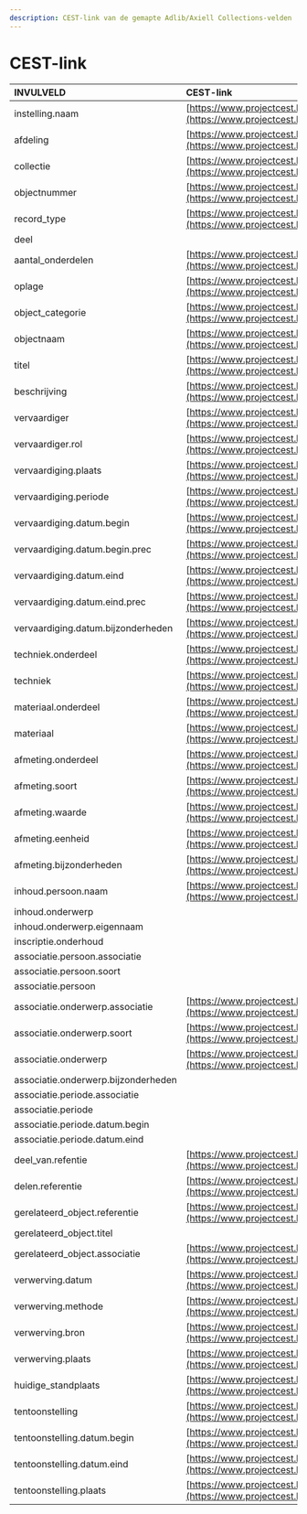 ```yaml
---
description: CEST-link van de gemapte Adlib/Axiell Collections-velden
---
```


# CEST-link

| INVULVELD | CEST-link |
| :--- | :--- |
| instelling.naam | [https://www.projectcest.be/wiki/Publicatie:Invulboek\_objecten/Veld/Naam\_bewaarinstelling](https://www.projectcest.be/wiki/Publicatie:Invulboek_objecten/Veld/Naam_bewaarinstelling) |
| afdeling | [https://www.projectcest.be/wiki/Publicatie:Invulboek\_objecten/Veld/Afdeling\_bewaarinstelling](https://www.projectcest.be/wiki/Publicatie:Invulboek_objecten/Veld/Afdeling_bewaarinstelling) |
| collectie | [https://www.projectcest.be/wiki/Publicatie:Invulboek\_objecten/Veld/Naam\_collectie](https://www.projectcest.be/wiki/Publicatie:Invulboek_objecten/Veld/Naam_collectie) |
| objectnummer | [https://www.projectcest.be/wiki/Publicatie:Invulboek\_objecten/Veld/Waarde\_objectnummer](https://www.projectcest.be/wiki/Publicatie:Invulboek_objecten/Veld/Waarde_objectnummer) |
| record\_type | [https://www.projectcest.be/wiki/Publicatie:Invulboek\_objecten/Veld/Term\_catalogiseringsniveau](https://www.projectcest.be/wiki/Publicatie:Invulboek_objecten/Veld/Term_catalogiseringsniveau) |
| deel |  |
| aantal\_onderdelen | [https://www.projectcest.be/wiki/Publicatie:Invulboek\_objecten/Veld/Aantal\_onderdelen](https://www.projectcest.be/wiki/Publicatie:Invulboek_objecten/Veld/Aantal_onderdelen) |
| oplage | [https://www.projectcest.be/wiki/Publicatie:Invulboek\_objecten/Veld/Oplagenummer](https://www.projectcest.be/wiki/Publicatie:Invulboek_objecten/Veld/Oplagenummer) |
| object\_categorie | [https://www.projectcest.be/wiki/Publicatie:Invulboek\_objecten/Veld/Term\_objectcategorie](https://www.projectcest.be/wiki/Publicatie:Invulboek_objecten/Veld/Term_objectcategorie) |
| objectnaam | [https://www.projectcest.be/wiki/Publicatie:Invulboek\_objecten/Veld/Term\_objectnaam](https://www.projectcest.be/wiki/Publicatie:Invulboek_objecten/Veld/Term_objectnaam) |
| titel | [https://www.projectcest.be/wiki/Publicatie:Invulboek\_objecten/Veld/Titel](https://www.projectcest.be/wiki/Publicatie:Invulboek_objecten/Veld/Titel) |
| beschrijving | [https://www.projectcest.be/wiki/Publicatie:Invulboek\_objecten/Veld/Korte\_beschrijving](https://www.projectcest.be/wiki/Publicatie:Invulboek_objecten/Veld/Korte_beschrijving) |
| vervaardiger | [https://www.projectcest.be/wiki/Publicatie:Invulboek\_objecten/Veld/Naam\_vervaardiger](https://www.projectcest.be/wiki/Publicatie:Invulboek_objecten/Veld/Naam_vervaardiger) |
| vervaardiger.rol | [https://www.projectcest.be/wiki/Publicatie:Invulboek\_objecten/Veld/Rol\_vervaardiger](https://www.projectcest.be/wiki/Publicatie:Invulboek_objecten/Veld/Rol_vervaardiger) |
| vervaardiging.plaats | [https://www.projectcest.be/wiki/Publicatie:Invulboek\_objecten/Veld/Naam\_plaats\_vervaardiging](https://www.projectcest.be/wiki/Publicatie:Invulboek_objecten/Veld/Naam_plaats_vervaardiging) |
| vervaardiging.periode | [https://www.projectcest.be/wiki/Publicatie:Invulboek\_objecten/Veld/Periode](https://www.projectcest.be/wiki/Publicatie:Invulboek_objecten/Veld/Periode) |
| vervaardiging.datum.begin | [https://www.projectcest.be/wiki/Publicatie:Invulboek\_objecten/Veld/Begindatum](https://www.projectcest.be/wiki/Publicatie:Invulboek_objecten/Veld/Begindatum) |
| vervaardiging.datum.begin.prec | [https://www.projectcest.be/wiki/Publicatie:Invulboek\_objecten/Veld/Precisie\_begindatum](https://www.projectcest.be/wiki/Publicatie:Invulboek_objecten/Veld/Precisie_begindatum) |
| vervaardiging.datum.eind | [https://www.projectcest.be/wiki/Publicatie:Invulboek\_objecten/Veld/Einddatum](https://www.projectcest.be/wiki/Publicatie:Invulboek_objecten/Veld/Einddatum) |
| vervaardiging.datum.eind.prec | [https://www.projectcest.be/wiki/Publicatie:Invulboek\_objecten/Veld/Precisie\_einddatum](https://www.projectcest.be/wiki/Publicatie:Invulboek_objecten/Veld/Precisie_einddatum) |
| vervaardiging.datum.bijzonderheden | [https://www.projectcest.be/wiki/Publicatie:Invulboek\_objecten/Element/Bijzonderheden\_vervaardiging](https://www.projectcest.be/wiki/Publicatie:Invulboek_objecten/Element/Bijzonderheden_vervaardiging) |
| techniek.onderdeel | [https://www.projectcest.be/wiki/Publicatie:Invulboek\_objecten/Veld/Onderdeel\_techniek](https://www.projectcest.be/wiki/Publicatie:Invulboek_objecten/Veld/Onderdeel_techniek) |
| techniek | [https://www.projectcest.be/wiki/Publicatie:Invulboek\_objecten/Veld/Term\_techniek](https://www.projectcest.be/wiki/Publicatie:Invulboek_objecten/Veld/Term_techniek) |
| materiaal.onderdeel | [https://www.projectcest.be/wiki/Publicatie:Invulboek\_objecten/Veld/Onderdeel\_materiaal](https://www.projectcest.be/wiki/Publicatie:Invulboek_objecten/Veld/Onderdeel_materiaal) |
| materiaal | [https://www.projectcest.be/wiki/Publicatie:Invulboek\_objecten/Veld/Term\_materiaal](https://www.projectcest.be/wiki/Publicatie:Invulboek_objecten/Veld/Term_materiaal) |
| afmeting.onderdeel | [https://www.projectcest.be/wiki/Publicatie:Invulboek\_objecten/Veld/Onderdeel\_afmeting](https://www.projectcest.be/wiki/Publicatie:Invulboek_objecten/Veld/Onderdeel_afmeting) |
| afmeting.soort | [https://www.projectcest.be/wiki/Publicatie:Invulboek\_objecten/Veld/Beschrijving\_afmeting](https://www.projectcest.be/wiki/Publicatie:Invulboek_objecten/Veld/Beschrijving_afmeting) |
| afmeting.waarde | [https://www.projectcest.be/wiki/Publicatie:Invulboek\_objecten/Veld/Waarde\_afmeting](https://www.projectcest.be/wiki/Publicatie:Invulboek_objecten/Veld/Waarde_afmeting) |
| afmeting.eenheid | [https://www.projectcest.be/wiki/Publicatie:Invulboek\_objecten/Veld/Eenheid\_afmeting](https://www.projectcest.be/wiki/Publicatie:Invulboek_objecten/Veld/Eenheid_afmeting) |
| afmeting.bijzonderheden | [https://www.projectcest.be/wiki/Publicatie:Invulboek\_objecten/Veld/Toelichting\_afmeting](https://www.projectcest.be/wiki/Publicatie:Invulboek_objecten/Veld/Toelichting_afmeting) |
| inhoud.persoon.naam | [https://www.projectcest.be/wiki/Publicatie:Invulboek\_objecten/Veld/Naam\_afgebeelde\_persoon\_of\_instelling](https://www.projectcest.be/wiki/Publicatie:Invulboek_objecten/Veld/Naam_afgebeelde_persoon_of_instelling) |
| inhoud.onderwerp |  |
| inhoud.onderwerp.eigennaam |  |
| inscriptie.onderhoud |  |
| associatie.persoon.associatie |  |
| associatie.persoon.soort |  |
| associatie.persoon |  |
| associatie.onderwerp.associatie | [https://www.projectcest.be/wiki/Publicatie:Invulboek\_objecten/Veld/Term\_associatie\_concept](https://www.projectcest.be/wiki/Publicatie:Invulboek_objecten/Veld/Term_associatie_concept) |
| associatie.onderwerp.soort | [https://www.projectcest.be/wiki/Publicatie:Invulboek\_objecten/Veld/Type\_geassocieerd\_concept](https://www.projectcest.be/wiki/Publicatie:Invulboek_objecten/Veld/Type_geassocieerd_concept) |
| associatie.onderwerp | [https://www.projectcest.be/wiki/Publicatie:Invulboek\_objecten/Veld/Naam\_geassocieerd\_concept](https://www.projectcest.be/wiki/Publicatie:Invulboek_objecten/Veld/Naam_geassocieerd_concept) |
| associatie.onderwerp.bijzonderheden |  |
| associatie.periode.associatie |  |
| associatie.periode |  |
| associatie.periode.datum.begin |  |
| associatie.periode.datum.eind |  |
| deel\_van.refentie | [https://www.projectcest.be/wiki/Publicatie:Invulboek\_objecten/Veld/Identificatie\_gerelateerd\_object](https://www.projectcest.be/wiki/Publicatie:Invulboek_objecten/Veld/Identificatie_gerelateerd_object) |
| delen.referentie | [https://www.projectcest.be/wiki/Publicatie:Invulboek\_objecten/Veld/Identificatie\_gerelateerd\_object](https://www.projectcest.be/wiki/Publicatie:Invulboek_objecten/Veld/Identificatie_gerelateerd_object) |
| gerelateerd\_object.referentie | [https://www.projectcest.be/wiki/Publicatie:Invulboek\_objecten/Veld/Identificatie\_gerelateerd\_object](https://www.projectcest.be/wiki/Publicatie:Invulboek_objecten/Veld/Identificatie_gerelateerd_object) |
| gerelateerd\_object.titel |  |
| gerelateerd\_object.associatie | [https://www.projectcest.be/wiki/Publicatie:Invulboek\_objecten/Veld/Type\_relatie\_object](https://www.projectcest.be/wiki/Publicatie:Invulboek_objecten/Veld/Type_relatie_object) |
| verwerving.datum | [https://www.projectcest.be/wiki/Publicatie:Invulboek\_objecten/Veld/Waarde\_verwervingsdatum](https://www.projectcest.be/wiki/Publicatie:Invulboek_objecten/Veld/Waarde_verwervingsdatum) |
| verwerving.methode | [https://www.projectcest.be/wiki/Publicatie:Invulboek\_objecten/Veld/Term\_verwervingsmethode](https://www.projectcest.be/wiki/Publicatie:Invulboek_objecten/Veld/Term_verwervingsmethode) |
| verwerving.bron | [https://www.projectcest.be/wiki/Publicatie:Invulboek\_objecten/Veld/Naam\_verwervingsbron](https://www.projectcest.be/wiki/Publicatie:Invulboek_objecten/Veld/Naam_verwervingsbron) |
| verwerving.plaats | [https://www.projectcest.be/wiki/Publicatie:Invulboek\_objecten/Veld/Plaats\_verwervingsbron](https://www.projectcest.be/wiki/Publicatie:Invulboek_objecten/Veld/Plaats_verwervingsbron) |
| huidige\_standplaats | [https://www.projectcest.be/wiki/Publicatie:Invulboek\_objecten/Veld/Identificatie\_huidige\_standplaats](https://www.projectcest.be/wiki/Publicatie:Invulboek_objecten/Veld/Identificatie_huidige_standplaats) |
| tentoonstelling | [https://www.projectcest.be/wiki/Publicatie:Invulboek\_objecten/Veld/Waarde\_titel\_gebeurtenis](https://www.projectcest.be/wiki/Publicatie:Invulboek_objecten/Veld/Waarde_titel_gebeurtenis) |
| tentoonstelling.datum.begin | [https://www.projectcest.be/wiki/Publicatie:Invulboek\_objecten/Veld/Begindatum\_gebeurtenis](https://www.projectcest.be/wiki/Publicatie:Invulboek_objecten/Veld/Begindatum_gebeurtenis) |
| tentoonstelling.datum.eind | [https://www.projectcest.be/wiki/Publicatie:Invulboek\_objecten/Veld/Einddatum\_gebeurtenis](https://www.projectcest.be/wiki/Publicatie:Invulboek_objecten/Veld/Einddatum_gebeurtenis) |
| tentoonstelling.plaats | [https://www.projectcest.be/wiki/Publicatie:Invulboek\_objecten/Veld/Naam\_locatie\_gebeurtenis](https://www.projectcest.be/wiki/Publicatie:Invulboek_objecten/Veld/Naam_locatie_gebeurtenis) |

